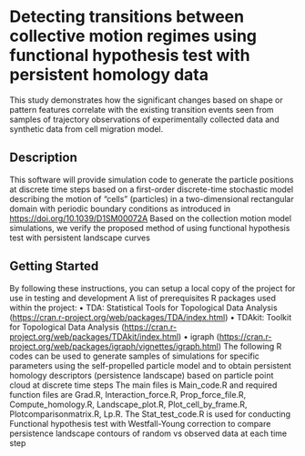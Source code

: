 # Detecting transitions between collective motion regimes using functional hypothesis test with persistent homology data
This study demonstrates how the significant changes based on shape or pattern features correlate with the existing transition events seen from samples of trajectory observations of experimentally collected data and synthetic data from cell migration model.

## Description
This software will provide simulation code to generate the particle positions at discrete time steps based on a first-order discrete-time stochastic model describing the motion of “cells” (particles) in a two-dimensional rectangular domain with periodic boundary conditions as introduced in https://doi.org/10.1039/D1SM00072A
Based on the collection motion model simulations, we verify the proposed method of using functional hypothesis test with persistent landscape curves

## Getting Started
By following these instructions, you can setup a local copy of the project for use in testing and development
A list of prerequisites R packages used within the project:
•	TDA: Statistical Tools for Topological Data Analysis (https://cran.r-project.org/web/packages/TDA/index.html)
•	TDAkit: Toolkit for Topological Data Analysis (https://cran.r-project.org/web/packages/TDAkit/index.html)
•	igraph (https://cran.r-project.org/web/packages/igraph/vignettes/igraph.html)
The following R codes can be used to generate samples of simulations for specific parameters using the self-propelled particle model and to obtain persistent homology descriptors (persistence landscape) based on particle point cloud at discrete time steps 
 The main files is Main_code.R and required function files are Grad.R, Interaction_force.R, Prop_force_file.R, Compute_homology.R, Landscape_plot.R, Plot_cell_by_frame.R, Plotcomparisonmatrix.R, Lp.R.
The Stat_test_code.R is used for conducting Functional hypothesis test with Westfall-Young correction to compare persistence landscape contours of random vs observed data at each time step 
